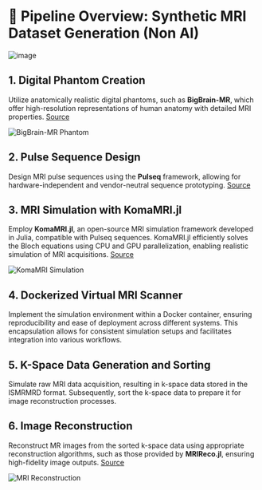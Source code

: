 # 🧠 Pipeline Overview: Synthetic MRI Dataset Generation (Non AI)

![image](https://github.com/user-attachments/assets/c2888572-c93d-4d52-bd8e-c6e5373bd177)



## 1. Digital Phantom Creation

Utilize anatomically realistic digital phantoms, such as **BigBrain-MR**, which offer high-resolution representations of human anatomy with detailed MRI properties. [Source](https://www.sciencedirect.com/science/article/pii/S1053811923002203)

![BigBrain-MR Phantom](https://www.sciencedirect.com/science/article/pii/S1053811923002203)

## 2. Pulse Sequence Design

Design MRI pulse sequences using the **Pulseq** framework, allowing for hardware-independent and vendor-neutral sequence prototyping. [Source](https://pulseq.github.io/)


## 3. MRI Simulation with KomaMRI.jl

Employ **KomaMRI.jl**, an open-source MRI simulation framework developed in Julia, compatible with Pulseq sequences. KomaMRI.jl efficiently solves the Bloch equations using CPU and GPU parallelization, enabling realistic simulation of MRI acquisitions. [Source](https://pubmed.ncbi.nlm.nih.gov/36877139/)

![KomaMRI Simulation](https://onlinelibrary.wiley.com/doi/10.1002/mrm.29635)

## 4. Dockerized Virtual MRI Scanner

Implement the simulation environment within a Docker container, ensuring reproducibility and ease of deployment across different systems. This encapsulation allows for consistent simulation setups and facilitates integration into various workflows.

## 5. K-Space Data Generation and Sorting

Simulate raw MRI data acquisition, resulting in k-space data stored in the ISMRMRD format. Subsequently, sort the k-space data to prepare it for image reconstruction processes.

## 6. Image Reconstruction

Reconstruct MR images from the sorted k-space data using appropriate reconstruction algorithms, such as those provided by **MRIReco.jl**, ensuring high-fidelity image outputs. [Source](https://pubmed.ncbi.nlm.nih.gov/33817833/)

![MRI Reconstruction](https://onlinelibrary.wiley.com/doi/full/10.1002/mrm.29384)


